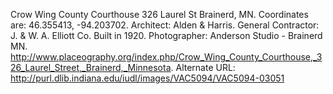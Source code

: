 Crow Wing County Courthouse 326 Laurel St Brainerd, MN. Coordinates are: 46.355413, -94.203702. Architect: Alden &amp; Harris. General Contractor: J. &amp; W. A. Elliott Co. Built in 1920. Photographer: Anderson Studio - Brainerd MN. http://www.placeography.org/index.php/Crow_Wing_County_Courthouse,_326_Laurel_Street,_Brainerd,_Minnesota. Alternate URL: http://purl.dlib.indiana.edu/iudl/images/VAC5094/VAC5094-03051